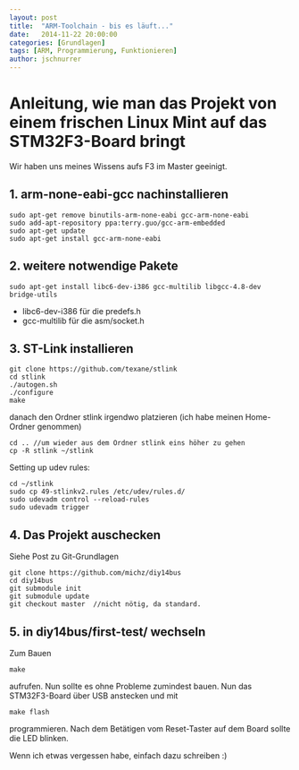 ```yaml
---
layout: post
title:  "ARM-Toolchain - bis es läuft..."
date:   2014-11-22 20:00:00
categories: [Grundlagen]
tags: [ARM, Programmierung, Funktionieren]
author: jschnurrer
---
```


# Anleitung, wie man das Projekt von einem frischen Linux Mint auf das STM32F3-Board bringt

Wir haben uns meines Wissens aufs F3 im Master geeinigt.


## 1. arm-none-eabi-gcc nachinstallieren

    sudo apt-get remove binutils-arm-none-eabi gcc-arm-none-eabi
    sudo add-apt-repository ppa:terry.guo/gcc-arm-embedded
    sudo apt-get update
    sudo apt-get install gcc-arm-none-eabi

## 2. weitere notwendige Pakete

    sudo apt-get install libc6-dev-i386 gcc-multilib libgcc-4.8-dev bridge-utils 

* libc6-dev-i386 für die predefs.h
* gcc-multilib für die asm/socket.h


## 3. ST-Link installieren

    git clone https://github.com/texane/stlink
    cd stlink
    ./autogen.sh
    ./configure
    make

danach den Ordner stlink irgendwo platzieren (ich habe meinen Home-Ordner genommen)

	cd .. //um wieder aus dem Ordner stlink eins höher zu gehen
	cp -R stlink ~/stlink

Setting up udev rules:

	cd ~/stlink
	sudo cp 49-stlinkv2.rules /etc/udev/rules.d/
    sudo udevadm control --reload-rules
    sudo udevadm trigger


## 4. Das Projekt auschecken
Siehe Post zu Git-Grundlagen

    git clone https://github.com/michz/diy14bus
    cd diy14bus
    git submodule init
    git submodule update
    git checkout master  //nicht nötig, da standard.


## 5. in diy14bus/first-test/ wechseln
Zum Bauen 

    make

aufrufen. Nun sollte es ohne Probleme zumindest bauen. Nun das STM32F3-Board über USB anstecken und mit

    make flash

programmieren. Nach dem Betätigen vom Reset-Taster auf dem Board sollte die LED blinken.

   
Wenn ich etwas vergessen habe, einfach dazu schreiben :)


